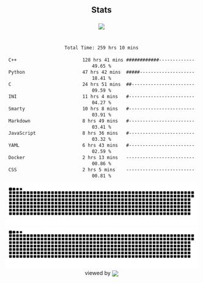 


<div align="center">

## Stats
<img style="margin: 5px;" src="https://github-readme-stats.vercel.app/api?username=Sylensky&hide=stars&cache_seconds=1800&count_private=true&show_icons=true&include_all_commits=true&hide_border=false&theme=github_dark"/>
</div><br>

<div align="center">

<!--START_SECTION:waka-->

```text
Total Time: 259 hrs 10 mins

C++                        128 hrs 41 mins ############-------------   49.65 %
Python                     47 hrs 42 mins  #####--------------------   18.41 %
C                          24 hrs 51 mins  ##-----------------------   09.59 %
INI                        11 hrs 4 mins   #------------------------   04.27 %
Smarty                     10 hrs 8 mins   #------------------------   03.91 %
Markdown                   8 hrs 49 mins   #------------------------   03.41 %
JavaScript                 8 hrs 36 mins   #------------------------   03.32 %
YAML                       6 hrs 43 mins   #------------------------   02.59 %
Docker                     2 hrs 13 mins   -------------------------   00.86 %
CSS                        2 hrs 5 mins    -------------------------   00.81 %
```

<!--END_SECTION:waka-->

</div>

<div align="center">
<img src="https://raw.githubusercontent.com/Sylensky/Sylensky/animation/github-contribution-grid-snake-dark.svg#gh-dark-mode-only"/>
<img src="https://raw.githubusercontent.com/Sylensky/Sylensky/animation/github-contribution-grid-snake.svg#gh-light-mode-only"/>
</div>

<div align="center">
viewed by <img src="https://visitor-badge.laobi.icu/badge?page_id=Sylensky.Sylensky" align="center" height="20" width="" />
</div>

